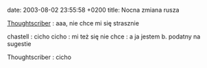 date: 2003-08-02 23:55:58 +0200
title: Nocna zmiana rusza

[Thoughtscriber](http://thoughtscriber.net/ 'Marta Malina')
: aaa, nie chce mi się strasznie

chastell
: cicho cicho
: mi też się nie chce
: a ja jestem b. podatny na sugestie

Thoughtscriber
: cicho
